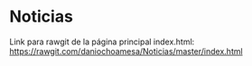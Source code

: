 # Noticias

Link para rawgit de la página principal index.html: https://rawgit.com/daniochoamesa/Noticias/master/index.html

